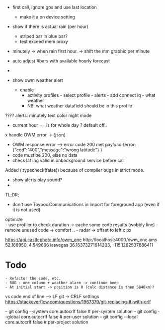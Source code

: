 - first call, ignore gps and use last location
  - make it a on device setting
- show if there is actual rain (per hour)
  - striped bar in blue bar?
  - test exceed mem proxy
- minutely
-> when rain first hour.
-> shift the mm graphic per minute
- auto adjust #bars with available hourly forecast
- 

- show owm weather alert
  - enable 
    - activity profiles - select profile - alerts - add connect iq - what weather
    - NB. what weather datafield should be in this profile

????
alerts:
minutely text color night mode

- current hour == is for whole day ? default off..
  
x handle OWM error -> {json}
- OWM response error --> error code 200 met payload {error: {"cod":"400","message":"wrong latitude"} }
- code must be 200, else no data
- check lat lng valid in onbackground service before call

Added (:typecheck(false)) because of compiler bugs in strict mode.

- show alerts play sound?
- 
TL;DR;
 - don't use Toybox.Communications in import for foreground app (even if it is not used)

optimize	
    - use profiler to check duration -> cache some code results (wobbly line)
    - remove unused code -> comfort ..
    - radar -> offset to left x px

https://api.castlephoto.info/owm_one
http://localhost:4000/owm_one
ams 52.188950, 4.549666
lasvegas 36.16373271614203, -115.1262537886411


# Todo
	- Refactor the code, etc.	
	- BUG - one column + weather alarm -> continue beep
	- At initial start -> position is 0 (calc distance is then 5840km)? 			
	

vs code end of line --> LF
git -> CRLF settings
https://stackoverflow.com/questions/1967370/git-replacing-lf-with-crlf

  – git config --system core.autocrlf false            # per-system solution
  – git config --global core.autocrlf false            # per-user solution
  – git config --local core.autocrlf false              # per-project solution


